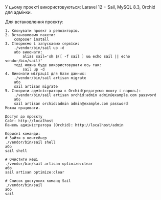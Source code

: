 
У цьому проєкті використовуються: Laravel 12 + Sail, MySQL 8.3, Orchid для адмінки. 

Для встановлення проєкту:
    
    1. Клонувати проект з репозиторію.
    2. Встановлюємо пакети:
        composer install
    3. Створюємо і запускаємо сервіси:
        ./vendor/bin/sail up -d  
        або виконати:
            alias sail='sh $([ -f sail ] && echo sail || echo vendor/bin/sail)'
        тоді можна буде використовувати ось так:
            sail up -d
    4. Виконати міграції для бази данних:
        ./vendor/bin/sail artisan migrate
        aбо 
        sail artisan migrate
    5. Створити адміністратора в Orchid(редагуємо пошту і пароль):
        ./vendor/bin/sail artisan orchid:admin admin@example.com password
        або
        sail artisan orchid:admin admin@example.com password
    Можна працювати.

    Доступ до проєкту
    Сайт: http://localhost
    Панель адміністратора (Orchid): http://localhost/admin

    Корисні команди:
    # Зайти в контейнер
    ./vendor/bin/sail shell
    або
    sail shell

    # Очистити кеші
    ./vendor/bin/sail artisan optimize:clear
    або
    sail artisan optimize:clear

    # Список доступних команд Sail
    ./vendor/bin/sail
    або
    sail

